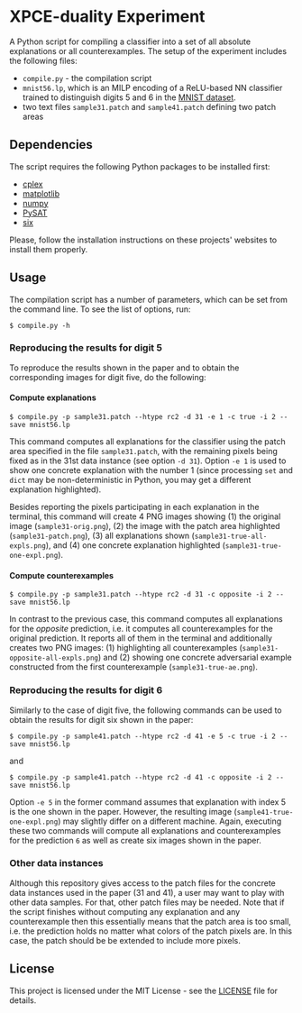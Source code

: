 # XPCE-duality Experiment

A Python script for compiling a classifier into a set of all absolute
explanations or all counterexamples. The setup of the experiment includes the
following files:

* `compile.py` - the compilation script
* `mnist56.lp`, which is an MILP encoding of a ReLU-based NN classifier trained to distinguish digits 5 and 6 in the [MNIST dataset](http://yann.lecun.com/exdb/mnist).
* two text files `sample31.patch` and `sample41.patch` defining two patch areas

## Dependencies

The script requires the following Python packages to be installed first:

* [cplex](https://www.ibm.com/support/knowledgecenter/SSSA5P_12.7.1/ilog.odms.cplex.help/CPLEX/GettingStarted/topics/set_up/Python_setup.html)
* [matplotlib](https://matplotlib.org/)
* [numpy](http://www.numpy.org/)
* [PySAT](https://github.com/pysathq/pysat)
* [six](https://pythonhosted.org/six/)

Please, follow the installation instructions on these projects' websites to install them properly.

## Usage

The compilation script has a number of parameters, which can be set from the command line. To see the list of options, run:

```
$ compile.py -h
```

### Reproducing the results for digit 5

To reproduce the results shown in the paper and to obtain the corresponding images for digit five, do the following:

#### Compute explanations

```
$ compile.py -p sample31.patch --htype rc2 -d 31 -e 1 -c true -i 2 --save mnist56.lp
```

This command computes all explanations for the classifier using the patch area specified in the file `sample31.patch`, with the remaining pixels being fixed as in the 31st data instance (see option `-d 31`). Option `-e 1` is used to show one concrete explanation with the number 1 (since processing `set` and `dict` may be non-deterministic in Python, you may get a different explanation highlighted).

Besides reporting the pixels participating in each explanation in the terminal, this command will create 4 PNG images showing (1) the original image (`sample31-orig.png`), (2) the image with the patch area highlighted (`sample31-patch.png`), (3) all explanations shown (`sample31-true-all-expls.png`), and (4) one concrete explanation highlighted (`sample31-true-one-expl.png`).

#### Compute counterexamples

```
$ compile.py -p sample31.patch --htype rc2 -d 31 -c opposite -i 2 --save mnist56.lp
```

In contrast to the previous case, this command computes all explanations for the *opposite* prediction, i.e. it computes all counterexamples for the original prediction. It reports all of them in the terminal and additionally creates two PNG images: (1) highlighting all counterexamples (`sample31-opposite-all-expls.png`) and (2) showing one concrete adversarial example constructed from the first counterexample (`sample31-true-ae.png`).

### Reproducing the results for digit 6

Similarly to the case of digit five, the following commands can be used to obtain the results for digit six shown in the paper:

```
$ compile.py -p sample41.patch --htype rc2 -d 41 -e 5 -c true -i 2 --save mnist56.lp
```

and 

```
$ compile.py -p sample41.patch --htype rc2 -d 41 -c opposite -i 2 --save mnist56.lp
```

Option `-e 5` in the former command assumes that explanation with index 5 is the one shown in the paper. However, the resulting image (`sample41-true-one-expl.png`) may slightly differ on a different machine. Again, executing these two commands will compute all explanations and counterexamples for the prediction `6` as well as create six images shown in the paper.

### Other data instances

Although this repository gives access to the patch files for the concrete data instances used in the paper (31 and 41), a user may want to play with other data samples. For that, other patch files may be needed. Note that if the script finishes without computing any explanation and any counterexample then this essentially means that the patch area is too small, i.e. the prediction holds no matter what colors of the patch pixels are. In this case, the patch should be be extended to include more pixels.

## License

This project is licensed under the MIT License - see the [LICENSE](LICENSE) file for details.
